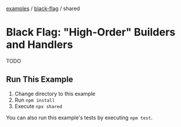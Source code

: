 [examples][1] / [black-flag][2] / shared

# Black Flag: "High-Order" Builders and Handlers

<!-- TODO -->

TODO

## Run This Example

1. Change directory to this example
2. Run `npm install`
3. Execute `npx shared`

You can also run this example's tests by executing `npm test`.

[1]: ../../README.md
[2]: ../README.md
